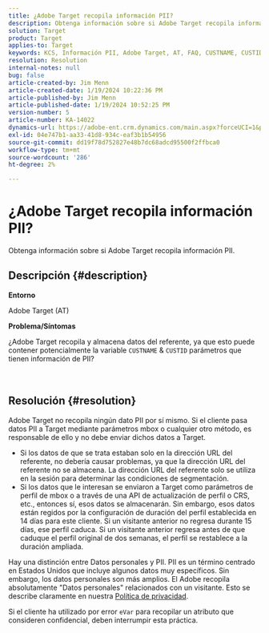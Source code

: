 ```yaml
---
title: ¿Adobe Target recopila información PII?
description: Obtenga información sobre si Adobe Target recopila información PII.
solution: Target
product: Target
applies-to: Target
keywords: KCS, Información PII, Adobe Target, AT, FAQ, CUSTNAME, CUSTID, mbox, Política de privacidad
resolution: Resolution
internal-notes: null
bug: false
article-created-by: Jim Menn
article-created-date: 1/19/2024 10:22:36 PM
article-published-by: Jim Menn
article-published-date: 1/19/2024 10:52:25 PM
version-number: 5
article-number: KA-14022
dynamics-url: https://adobe-ent.crm.dynamics.com/main.aspx?forceUCI=1&pagetype=entityrecord&etn=knowledgearticle&id=12532c3d-19b7-ee11-a569-6045bd006268
exl-id: 04e747b1-aa33-41d8-934c-eaf3b1b54956
source-git-commit: dd19f78d752827e48b7dc68adcd95500f2ffbca0
workflow-type: tm+mt
source-wordcount: '286'
ht-degree: 2%

---
```


# ¿Adobe Target recopila información PII?


Obtenga información sobre si Adobe Target recopila información PII.

## Descripción {#description}


<b>Entorno</b>

Adobe Target (AT)



<b>Problema/Síntomas</b>

¿Adobe Target recopila y almacena datos del referente, ya que esto puede contener potencialmente la variable `CUSTNAME` &amp; `CUSTID` parámetros que tienen información de PII?
<br><br> <br>

## Resolución {#resolution}




Adobe Target no recopila ningún dato PII por sí mismo. Si el cliente pasa datos PII a Target mediante parámetros mbox o cualquier otro método, es responsable de ello y no debe enviar dichos datos a Target.



- Si los datos de que se trata estaban solo en la dirección URL del referente, no debería causar problemas, ya que la dirección URL del referente no se almacena. La dirección URL del referente solo se utiliza en la sesión para determinar las condiciones de segmentación.
- Si los datos que le interesan se enviaron a Target como parámetros de perfil de mbox o a través de una API de actualización de perfil o CRS, etc., entonces sí, esos datos se almacenarán. Sin embargo, esos datos están regidos por la configuración de duración del perfil establecida en 14 días para este cliente. Si un visitante anterior no regresa durante 15 días, ese perfil caduca. Si un visitante anterior regresa antes de que caduque el perfil original de dos semanas, el perfil se restablece a la duración ampliada.


Hay una distinción entre Datos personales y PII. PII es un término centrado en Estados Unidos que incluye algunos datos muy específicos. Sin embargo, los datos personales son más amplios. El Adobe recopila absolutamente &quot;Datos personales&quot; relacionados con un visitante. Esto se describe claramente en nuestra [Política de privacidad](https://www.adobe.com/es/privacy/marketing-cloud.html).



Si el cliente ha utilizado por error `eVar` para recopilar un atributo que consideren confidencial, deben interrumpir esta práctica.
